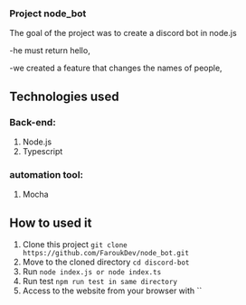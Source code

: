 ### Project node_bot


The goal of the project was to create a discord bot in node.js

  -he must return hello,

  -we created a feature that changes the names of people,
 
## Technologies used

### Back-end:
1. Node.js
2. Typescript

### automation tool:
1. Mocha


## How to used it
1. Clone this project `git clone https://github.com/FaroukDev/node_bot.git`
2. Move to the cloned directory `cd discord-bot`
3. Run `node index.js or node index.ts`
4. Run test `npm run test in same directory`
5. Access to the website from your browser with ``
